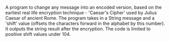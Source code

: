A program to change any message into an encoded version, based on the earliest real life encryption technique - 'Caesar's Cipher'
used by Julius Caesar of ancient Rome. 
The program takes in a String message and a 'shift' value (offsets the characters forward in the alphabet by this number). 
It outputs the string result after the encryption. The code is limited to positive shift values under 104.

